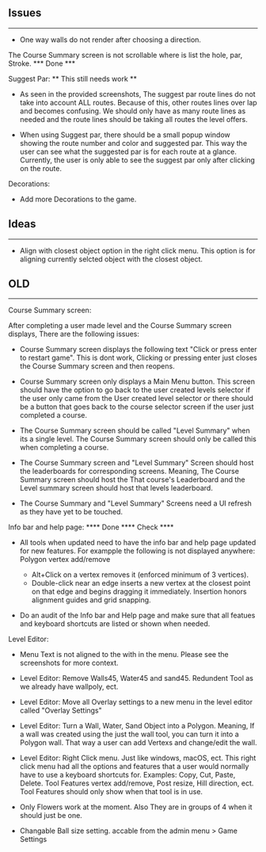 ## Issues
----------

- One way walls do not render after choosing a direction.

The Course Summary screen is not scrollable where is list the hole, par, Stroke. *** Done ***

Suggest Par: ** This still needs work **

- As seen in the provided screenshots, The suggest par route lines do not take into account ALL routes. Because of this, other routes lines over lap and becomes confusing. We should only have as many route lines as needed and the route lines should be taking all routes the level offers.

- When using Suggest par, there should be a small popup window showing the route number and color and suggested par. This way the user can see what the suggested par is for each route at a glance. Currently, the user is only able to see the suggest par only after clicking on the route.


Decorations:

- Add more Decorations to the game. 


## Ideas
------

- Align with closest object option in the right click menu. This option is for aligning currently selcted object with the closest object. 

## OLD
-----

Course Summary screen:

After completing a user made level and the Course Summary screen displays, There are the following issues:

- Course Summary screen displays the following text "Click or press enter to restart game". This is dont work, Clicking or pressing enter just closes the Course Summary screen and then reopens.

- Course Summary screen only displays a Main Menu button. This screen should have the option to go back to the user created levels selector if the user only came from the User created level selector or there should be a button that goes back to the course selector screen if the user just completed a course.

- The Course Summary screen should be called "Level Summary" when its a single level. The Course Summary screen should only be called this when completing a course.

- The Course Summary screen and "Level Summary" Screen should host the leaderboards for corresponding screens. Meaning, The Course Summary screen should host the That course's Leaderboard and the Level summary screen should host that levels leaderboard.

- The Course Summary and "Level Summary" Screens need a UI refresh as they have yet to be touched.

Info bar and help page: **** Done **** Check ****

- All tools when updated need to have the info bar and help page updated for new features. For exampple the following is not displayed anywhere: 
Polygon vertex add/remove
  - Alt+Click on a vertex removes it (enforced minimum of 3 vertices).
  - Double-click near an edge inserts a new vertex at the closest point on that edge and begins dragging it immediately. Insertion honors alignment guides and grid snapping.
  
- Do an audit of the Info bar and Help page and make sure that all featues and keyboard shortcuts are listed or shown when needed.

Level Editor:

- Menu Text is not aligned to the with in the menu. Please see the screenshots for more context.

- Level Editor: Remove Walls45, Water45 and sand45. Redundent Tool as we already have wallpoly, ect.

- Level Editor: Move all Overlay settings to a new menu in the level editor called "Overlay Settings"

- Level Editor: Turn a Wall, Water, Sand Object into a Polygon. Meaning, If a wall was created using the just the wall tool, you can turn it into a Polygon wall. That way a user can add Vertexs and change/edit the wall.

- Level Editor: Right Click menu. Just like windows, macOS, ect. This right click menu had all the options and features that a user would normally have to use a keyboard shortcuts for. Examples: Copy, Cut, Paste, Delete. Tool Features vertex add/remove, Post resize, Hill direction, ect. Tool Features should only show when that tool is in use.

- Only Flowers work at the moment. Also They are in groups of 4 when it should just be one.

- Changable Ball size setting. accable from the admin menu > Game Settings